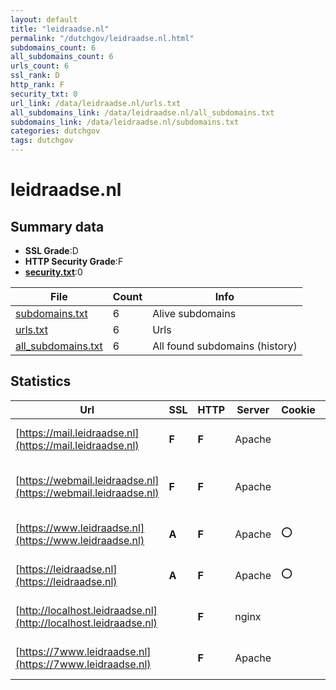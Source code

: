 ```yaml
---
layout: default
title: "leidraadse.nl"
permalink: "/dutchgov/leidraadse.nl.html"
subdomains_count: 6
all_subdomains_count: 6
urls_count: 6
ssl_rank: D
http_rank: F
security_txt: 0
url_link: /data/leidraadse.nl/urls.txt
all_subdomains_link: /data/leidraadse.nl/all_subdomains.txt
subdomains_link: /data/leidraadse.nl/subdomains.txt
categories: dutchgov
tags: dutchgov
---
```



# leidraadse.nl
## Summary data


 - **SSL Grade**:D
 - **HTTP Security Grade**:F
 - **[security.txt](https://www.digitaleoverheid.nl/nieuws/standaard-security-txt-nu-verplicht-voor-overheid/)**:0


| File       | Count | Info |
|------------|-------|------|
|[subdomains.txt](/DutchGovScope/data/leidraadse.nl/subdomains.txt)|6|Alive subdomains|
|[urls.txt](/DutchGovScope/data/leidraadse.nl/urls.txt)|6|Urls|
|[all_subdomains.txt](/DutchGovScope/data/leidraadse.nl/all_subdomains.txt)|6|All found subdomains (history)|


## Statistics


| Url | SSL | HTTP | Server | Cookie | HSTS | CORS | CTO | CSP | XFO | XXP | RP |FP| Tech |Title |
|--------|-------|-------|------|------|------|------|------|------|------|------|------|------|------|------|
|[https://mail.leidraadse.nl](https://mail.leidraadse.nl)| **F**| **F**|Apache| | | | | | | | :white_check_mark: | |Apache HTTP Server|Default Parallel...|
|[https://webmail.leidraadse.nl](https://webmail.leidraadse.nl)| **F**| **F**|Apache| | | | | | | | :white_check_mark: | |Apache HTTP Server PHP:8.2.22|Internal Error|
|[https://www.leidraadse.nl](https://www.leidraadse.nl)| **A**| **F**|Apache|:o: | | | | | | | :white_check_mark: | |Apache HTTP Server PHP|Welkom | Leidraa...|
|[https://leidraadse.nl](https://leidraadse.nl)| **A**| **F**|Apache|:o: | | | | | | | :white_check_mark: | |Apache HTTP Server PHP|Welkom | Leidraa...|
|[http://localhost.leidraadse.nl](http://localhost.leidraadse.nl)| | **F**|nginx| | | :warning:| | | | | :white_check_mark: | |Nginx|(404 Not Found)|
|[https://7www.leidraadse.nl](https://7www.leidraadse.nl)| | **F**|Apache| | | | | | | | :white_check_mark: | |Apache HTTP Server|Default Parallel...|

